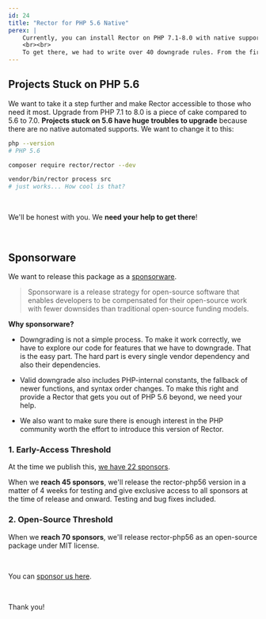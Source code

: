 ```yaml
---
id: 24
title: "Rector for PHP 5.6 Native"
perex: |
    Currently, you can install Rector on PHP 7.1-8.0 with native support. There is no need for Docker, syntax hacking, or running Rector from a different PHP version than your project. Rector is now downgraded from PHP 8.0 to PHP 7.1.
    <br><br>
    To get there, we had to write over 40 downgrade rules. From the first downgrade rule in October 2020 to [release in March 2021](/blog/2021/03/22/rector-010-released-with-php71-support) **it took us 6 months of extensive work**.
---
```


## Projects Stuck on PHP 5.6

We want to take it a step further and make Rector accessible to those who need it most. Upgrade from PHP 7.1 to 8.0 is a piece of cake compared to 5.6 to 7.0. **Projects stuck on 5.6 have huge troubles to upgrade** because there are no native automated supports. We want to change it to this:

```bash
php --version
# PHP 5.6

composer require rector/rector --dev

vendor/bin/rector process src
# just works... How cool is that?
```

<br>

We'll be honest with you. We **need your help to get there**!

<br>

## Sponsorware

We want to release this package as a [sponsorware](https://github.com/sponsorware/docs).

> Sponsorware is a release strategy for open-source software that enables developers to be compensated for their open-source work with fewer downsides than traditional open-source funding models.

**Why sponsorware?**

* Downgrading is not a simple process. To make it work correctly, we have to explore our code for features that we have to downgrade. That is the easy part. The hard part is every single vendor dependency and also their dependencies.

* Valid downgrade also includes PHP-internal constants, the fallback of newer functions, and syntax order changes. To make this right and provide a Rector that gets you out of PHP 5.6 beyond, we need your help.

* We also want to make sure there is enough interest in the PHP community worth the effort to introduce this version of Rector.

### 1. Early-Access Threshold

At the time we publish this, [we have 22 sponsors](https://github.com/sponsors/TomasVotruba/).

When we **reach 45 sponsors**, we'll release the rector-php56 version in a matter of 4 weeks for testing and give exclusive access to all sponsors at the time of release and onward. Testing and bug fixes included.

### 2. Open-Source Threshold

When we **reach 70 sponsors**, we'll release rector-php56 as an open-source package under MIT license.

<br>

You can [sponsor us here](https://github.com/sponsors/tomasvotruba/).

<br>

Thank you!
